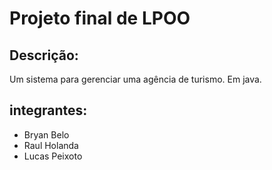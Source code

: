 # Projeto final de LPOO

## Descrição:
Um sistema para gerenciar uma agência de turismo. Em java.

## integrantes:
* Bryan Belo
* Raul Holanda
* Lucas Peixoto